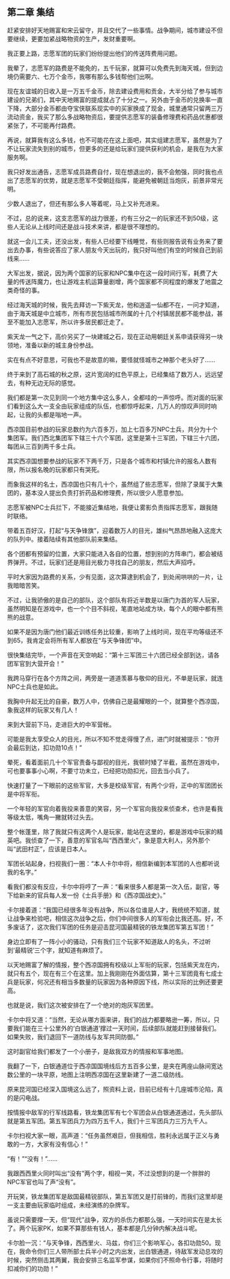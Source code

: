 ## 第二章 集结

赶紧安排好天地赐富和宋云留守，并且交代了一些事情。战争期间，城市建设不但要继续，更要加紧战略物资的生产，发财重要啊。

我正要上路，志愿军团的玩家们纷纷提出他们的传送阵费用问题。

我晕了，志愿军的路费是不能免的，五千玩家，就算可以免费先到海天城，但到边境仍需要六、七万个金币，我哪有那么多钱帮他们出啊。

现在友谊城的日收入是一万五千金币，除去建设费用和贡金，大半分给了参与城市建设的兄弟们，其中天地赐富的提成就占了十分之一。另外由于金币的兑换率一直下降，大部分金币都由夺宝侠联系现实中的买家换成了现金，城里通常只留两三万流动资金，我买了那么多战略物资后，要提供志愿军的装备修理费和药品优惠都很紧张了，不可能再付路费。

再说，就算我有这么多钱，也不可能花在这上面吧，其实组建志愿军，虽然是为了不让玩家流失到别的城市，但更多的还是给玩家们提供获利的机会，是我在为大家服务啊。

我只好发出通告，志愿军成员路费自付，现在想退出的，我不会勉强，同时我也点出了志愿军的优势，就是志愿军不受朝廷指挥，能避免被朝廷当炮灰，前景非常光明。

少数人退出了，但还有那么多人等着呢，马上又补充进来。

不过，总的说来，这支志愿军的战力很差，约有三分之一的玩家还不到50级，这些人无论从上线时间还是战斗技术来讲，都是很不理想的。

就这一会儿工夫，还没出发，有些人已经要下线睡觉，有些则报告说有业务来了要出去办事，有些说答应了家人朋友今天出玩的，我只好叫他们有空的时候自己到前线来……

大军出发，据说，因为两个国家的玩家和NPC集中在这一段时间行军，耗费了大量的传送阵魔力，也让游戏主机运算量剧增，两个国家都不同程度的爆发了地震之类奇怪的事。

经过海天城的时候，我先去拜访一下紫天龙，他和逍遥一仙都不在，一问才知道，由于海天城是中立城市，所有市民包括城市所属的十几个村镇居民都不能参战，甚至不能加入志愿军，所以许多居民都迁走了。

紫天龙一气之下，高价另买了一块建城之石，现在正动用朝廷关系申请获得另一块领地，准备以新的城主身份参战。

实在有点不好意思，可我也不是故意的嘛，要怪就怪城市之神那个老头好了……

终于来到了高石城的秋之原，这片宽阔的红色平原上，已经集结了数万人，远远望去，有种无边无际的感觉。

我们都是第一次见到同一个地方集中这么多人，全都哇的一声惊呼。而对面的玩家们看到这么大一支全由玩家组成的队伍，也都惊呼起来，几万人的惊叹声同时响起，让我的头都是嗡地一声。

西凉国目前参战的玩家总数约为六百多万，加上七百多万NPC士兵，共分为十个集团军。我们西北集团军下辖三十六个军团，这里是第十三军团，下辖三十六团，每团从三百到两千多士兵。

其实西凉国想要参战的玩家不下两千万，只是各个城市和村镇允许的报名人数有限，所以报名晚的玩家都只有哭死。

而象我这样的名士，西凉国也只有几十个，虽然组了些志愿军，但除了录属于大集团的，基本没人提出负责打折药品和修理费，所以很少人愿意参加。

志愿军被NPC士兵拦下，不能接近集结地，我便让雾影负责指挥志愿军，跟我随时联络。

带着五百好汉，打起“与天争锋旗”，迎着数万人的目光，雄纠气昂昂地融入这庞大的队列中。接着陆续有其他部队前来集结。

各个团都有预留的位置，大家只能进入各自的位置，想到别的方阵串门，都会被结界弹开。不过，玩家们还是用目光极力寻找自己的朋友，然后大声招呼。

平时大家因为路费的关系，少有见面，这次算逮到机会了，到处闹哄哄的一片，让我暗暗苦笑。

不过，让我骄傲的是自己的部队，这个部队有将近半数是以唐门为首的军人玩家，虽然明知是在游戏中，也一个个目不斜视，笔直地站成方块，每个人的眼中都有熊熊的战意。

如果不是因为唐门他们最近训练任务比较重，影响了上线时间，现在平均等级还不到65，我肯定会将所有军人都放在“与天争锋团”中。

很快集结完毕，一个声音在天空响起：“第十三军团三十六团已经全部到达，请各团军官到大营开会！”

我跨马穿行在各个方阵之间，两旁是一道道羡慕与敬仰的目光，不单是玩家，就连NPC士兵也是如此。

我胸中升起无比的自豪，数万人中，仿佛自己是最耀眼的一个，就算整个西凉国，象我这样的玩家又有几人！

来到大营前下马，走进巨大的中军营帐。

可能是我太享受众人的目光，所以不知不觉走得慢了点，进门时就被提示：“你开会最后到达，扣功勋10点！”

晕死，看着面前几十个军官责备与鄙视的目光，我顿时矮了半截，虽然在游戏中，可也要事事小心啊，不要寸功未立，已经把功勋扣光，回去当小兵了。

快速打量了一下眼前的这些军官，大多是校级军官，有两个少将，正中的军团团长是中将军衔。

一个年轻的军官向着我投来善意的笑容，另一个军官向我投来侦查术，也许是看我等级太低，嘴角一撇就转过头去。

整个帐蓬里，除了我就只有这两个人是玩家，能站在这里的，都是游戏中玩家的精英吧。我侦查了一下，善意的军官名叫“西西里火”，象是意大利人，另外那个叫“武田村正”，应该是日本人。

军团长站起身，扫视我们一圈：“本人卡尔中将，相信新编到本军团的人也都听说我的名字。”

看我们都没有反应，卡尔中将哼了一声：“看来很多人都是第一次入伍，副官，等下给新来的官兵每人发一份《士兵手册》和《西凉国战史》。”

卡尔接着道：“我国已经很多年没有战争，所以各位谁是人才，我统统不知道，就让战争来检验吧，相信这次战争之后，你们中间很多人的军衔会比我还高。好，不多废话了，这次我们军团的任务是迎击昆河国最精锐的铁龙集团军第五军团！”

身边立即有了一阵小小的骚动，只有我们三个玩家不知道敌人的名头，不过听到‘最精锐’三个字，就知道有麻烦了。

以天地赐富了解的情报，整个西凉国拥有校级以上军衔的玩家，包括紫天龙在内，就只有五个，现在有三个在这里。加上我刚刚在外面估算，第十三军团竟有七成士兵是玩家，何况还有相当多数量的玩家因为各种原因下线，所以实际的比例还要更高。

也就是说，我们这次被安排在了一个绝对的炮灰军团里。

卡尔中将又道：“当然，无论从哪方面来讲，我们的战力都要略逊一筹，所以，只要我们能在三十公里外的‘白银通道’撑过一天时间，后续部队就能赶到接替我们。如果失败，我们退回下一道防线与友军共同防御。”

这时副官给我们都发了一个小册子，是敌我双方的情报和军事地图。

我翻了一下，白银通道位于西凉国国境线后方五百多公里，是夹在两座山脉间宽达数公里的一块平原，地图上注明西凉国在这里新建了一道二级防线。

原来昆河国已经深入国境这么远了，照资料上说，目前已经有十几座城市沦陷，真的是闪电战。

按情报中敌军的行军线路看，铁龙集团军有七个军团会从白银通道通过，先头部队就是第五军团。第五军团兵力为四万五千人，我们十三军团兵力三万九千人。

卡尔扫视大家一眼，高声道：“任务虽然艰巨，但我相信，胜利永远属于正义与勇敢的一方，大家有没有信心！”

“有！”“没有！”……

我跟西西里火同时叫出“没有”两个字，相视一笑，不过没想到的是一个胖胖的NPC军官也叫了声“没有”。

开玩笑，铁龙集团军是敌国最精锐部队，第五军团又是打前锋的，而我们这里却是一支主要由玩家临时组成，未经演练的杂牌军。

虽说只需要撑一天，但“现代”战争，双方的杀伤力都那么强，一天时间实在是太长了。两个玩家PK，如果不算那些有钱人，基本都是几分钟内解决战斗呢。

卡尔脸一沉：“与天争锋，西西里火、马兹，你们三个影响军心，各扣功勋50。现在，我命令你们三人带所部士兵半小时之内出发，出白银通道，待敌军发动总攻的时候，突然侧击其两翼，我会安排三名监军参谋，如果你们不照命令行事，将随时扣减你们的功勋！”

